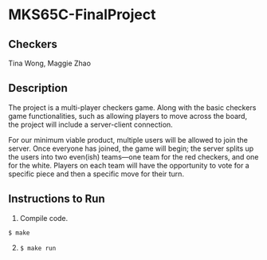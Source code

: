 # MKS65C-FinalProject

## Checkers
Tina Wong, Maggie Zhao

## Description
The project is a multi-player checkers game. Along with the basic checkers game functionalities, such as allowing players to move across the board, the project will include a server-client connection.

For our minimum viable product, multiple users will be allowed to join the server. Once everyone has joined, the game will begin; the server splits up the users into two even(ish) teams—one team for the red checkers, and one for the white. Players on each team will have the opportunity to vote for a specific piece and then a specific move for their turn.

## Instructions to Run
1. Compile code.
```
$ make
```

2. ```$ make run```

